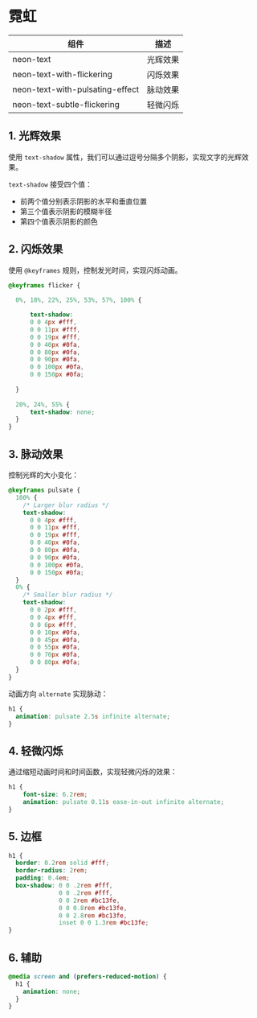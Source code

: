# 霓虹

| 组件 | 描述 |
| --- | --- |
| neon-text | 光辉效果 |
| neon-text-with-flickering | 闪烁效果 |
| neon-text-with-pulsating-effect | 脉动效果 |
| neon-text-subtle-flickering | 轻微闪烁 |

## 1. 光辉效果

使用 `text-shadow` 属性，我们可以通过逗号分隔多个阴影，实现文字的光辉效果。

`text-shadow` 接受四个值：

- 前两个值分别表示阴影的水平和垂直位置
- 第三个值表示阴影的模糊半径
- 第四个值表示阴影的颜色

## 2. 闪烁效果

使用 `@keyframes` 规则，控制发光时间，实现闪烁动画。

```css
@keyframes flicker {
    
  0%, 18%, 22%, 25%, 53%, 57%, 100% {

      text-shadow:
      0 0 4px #fff,
      0 0 11px #fff,
      0 0 19px #fff,
      0 0 40px #0fa,
      0 0 80px #0fa,
      0 0 90px #0fa,
      0 0 100px #0fa,
      0 0 150px #0fa;
  
  }
  
  20%, 24%, 55% {        
      text-shadow: none;
  }    
}
```

## 3. 脉动效果

控制光辉的大小变化：

```css
@keyframes pulsate {
  100% {
    /* Larger blur radius */
    text-shadow:
      0 0 4px #fff,
      0 0 11px #fff,
      0 0 19px #fff,
      0 0 40px #0fa,
      0 0 80px #0fa,
      0 0 90px #0fa,
      0 0 100px #0fa,
      0 0 150px #0fa;
  }
  0% {
    /* Smaller blur radius */
    text-shadow:
      0 0 2px #fff,
      0 0 4px #fff,
      0 0 6px #fff,
      0 0 10px #0fa,
      0 0 45px #0fa,
      0 0 55px #0fa,
      0 0 70px #0fa,
      0 0 80px #0fa;
  }
}
```

动画方向 `alternate` 实现脉动：

```css
h1 {
  animation: pulsate 2.5s infinite alternate;     
}
```

## 4. 轻微闪烁

通过缩短动画时间和时间函数，实现轻微闪烁的效果：

```css
h1 {
    font-size: 6.2rem;
    animation: pulsate 0.11s ease-in-out infinite alternate;     
}
```

## 5. 边框

```css
h1 {
  border: 0.2rem solid #fff;
  border-radius: 2rem;
  padding: 0.4em;
  box-shadow: 0 0 .2rem #fff,
              0 0 .2rem #fff,
              0 0 2rem #bc13fe,
              0 0 0.8rem #bc13fe,
              0 0 2.8rem #bc13fe,
              inset 0 0 1.3rem #bc13fe;
}
```

## 6. 辅助

```css
@media screen and (prefers-reduced-motion) { 
  h1 {
    animation: none;
  }
}
```
